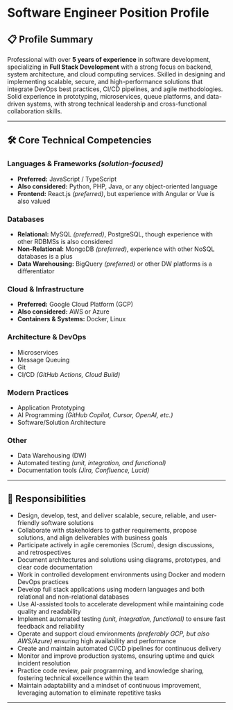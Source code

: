 # Software Engineer Position Profile

## 📋 Profile Summary

Professional with over **5 years of experience** in software development, specializing in **Full Stack Development** with a strong focus on backend, system architecture, and cloud computing services. Skilled in designing and implementing scalable, secure, and high-performance solutions that integrate DevOps best practices, CI/CD pipelines, and agile methodologies. Solid experience in prototyping, microservices, queue platforms, and data-driven systems, with strong technical leadership and cross-functional collaboration skills.

---

## 🛠️ Core Technical Competencies

### Languages & Frameworks *(solution-focused)*

- **Preferred:** JavaScript / TypeScript
- **Also considered:** Python, PHP, Java, or any object-oriented language
- **Frontend:** React.js *(preferred)*, but experience with Angular or Vue is also valued

### Databases

- **Relational:** MySQL *(preferred)*, PostgreSQL, though experience with other RDBMSs is also considered
- **Non-Relational:** MongoDB *(preferred)*, experience with other NoSQL databases is a plus
- **Data Warehousing:** BigQuery *(preferred)* or other DW platforms is a differentiator

### Cloud & Infrastructure

- **Preferred:** Google Cloud Platform (GCP)
- **Also considered:** AWS or Azure
- **Containers & Systems:** Docker, Linux

### Architecture & DevOps

- Microservices
- Message Queuing
- Git
- CI/CD *(GitHub Actions, Cloud Build)*

### Modern Practices

- Application Prototyping
- AI Programming *(GitHub Copilot, Cursor, OpenAI, etc.)*
- Software/Solution Architecture

### Other

- Data Warehousing (DW)
- Automated testing *(unit, integration, and functional)*
- Documentation tools *(Jira, Confluence, Lucid)*

---

## 🎯 Responsibilities

- Design, develop, test, and deliver scalable, secure, reliable, and user-friendly software solutions
- Collaborate with stakeholders to gather requirements, propose solutions, and align deliverables with business goals
- Participate actively in agile ceremonies (Scrum), design discussions, and retrospectives
- Document architectures and solutions using diagrams, prototypes, and clear code documentation
- Work in controlled development environments using Docker and modern DevOps practices
- Develop full stack applications using modern languages and both relational and non-relational databases
- Use AI-assisted tools to accelerate development while maintaining code quality and readability
- Implement automated testing *(unit, integration, functional)* to ensure fast feedback and reliability
- Operate and support cloud environments *(preferably GCP, but also AWS/Azure)* ensuring high availability and performance
- Create and maintain automated CI/CD pipelines for continuous delivery
- Monitor and improve production systems, ensuring uptime and quick incident resolution
- Practice code review, pair programming, and knowledge sharing, fostering technical excellence within the team
- Maintain adaptability and a mindset of continuous improvement, leveraging automation to eliminate repetitive tasks

---
